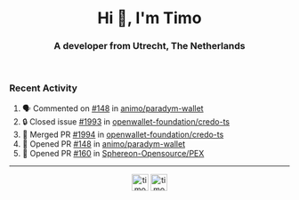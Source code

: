 <h1 align="center">Hi 👋, I'm Timo</h1>
<h3 align="center">A developer from Utrecht, The Netherlands</h3>
<br/>
<!-- https://github.com/rahuldkjain/github-profile-readme-generator --!>

<!--  <p align="left"><img src="https://github-readme-stats.vercel.app/api?username=timoglastra&show_icons=true&count_private=true&" alt="timoglastra" /></p> --!>

<!--
Github language stats
<p align="left"><img src="https://github-readme-stats.vercel.app/api/top-langs/?username=timoglastra&layout=compact" alt="timoglastra" /><p>
-->

<!-- Codestats language stats -->
<!-- <p align="left"><img src="https://codestats-readme.vercel.app/api/top-langs/?username=timoglastra&layout=compact&language_count=12" alt="timoglastra" /><p>    --!>
  
<h3>Recent Activity</h3>

<!--START_SECTION:activity-->
1. 🗣 Commented on [#148](https://github.com/animo/paradym-wallet/pull/148#issuecomment-2301632951) in [animo/paradym-wallet](https://github.com/animo/paradym-wallet)
2. 🔒 Closed issue [#1993](https://github.com/openwallet-foundation/credo-ts/issues/1993) in [openwallet-foundation/credo-ts](https://github.com/openwallet-foundation/credo-ts)
3. 🎉 Merged PR [#1994](https://github.com/openwallet-foundation/credo-ts/pull/1994) in [openwallet-foundation/credo-ts](https://github.com/openwallet-foundation/credo-ts)
4. 💪 Opened PR [#148](https://github.com/animo/paradym-wallet/pull/148) in [animo/paradym-wallet](https://github.com/animo/paradym-wallet)
5. 💪 Opened PR [#160](https://github.com/Sphereon-Opensource/PEX/pull/160) in [Sphereon-Opensource/PEX](https://github.com/Sphereon-Opensource/PEX)
<!--END_SECTION:activity-->

---

<p align="center">
<a href="https://twitter.com/timoglastra" target="blank"><img align="center" src="https://cdn.jsdelivr.net/npm/simple-icons@3.0.1/icons/twitter.svg" alt="timoglastra" height="30" width="30" /></a>
<a href="https://linkedin.com/in/timoglastra" target="blank"><img align="center" src="https://cdn.jsdelivr.net/npm/simple-icons@3.0.1/icons/linkedin.svg" alt="timoglastra" height="30" width="30" /></a>
</p>



